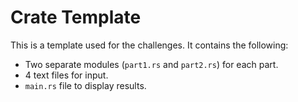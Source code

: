 # Crate Template

This is a template used for the challenges. It contains the following:

- Two separate modules (`part1.rs` and `part2.rs`) for each part.
- 4 text files for input.
- `main.rs` file to display results.